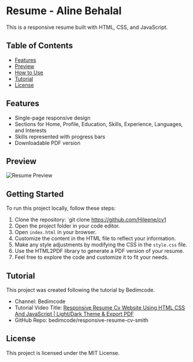 # Resume - Aline Behalal

This is a responsive resume built with HTML, CSS, and JavaScript.

## Table of Contents

- [Features](#features)
- [Preview](#preview)
- [How to Use](#how-to-use)
- [Tutorial](#tutorial)
- [License](#license)

## Features

- Single-page responsive design
- Sections for Home, Profile, Education, Skills, Experience, Languages, and Interests
- Skills represented with progress bars
- Downloadable PDF version

## Preview

![Resume Preview]()

## Getting Started

To run this project locally, follow these steps:

1. Clone the repository: `git clone https://github.com/Hileene/cv1
2. Open the project folder in your code editor.
3. Open `index.html` in your browser.
4. Customize the content in the HTML file to reflect your information.
5. Make any style adjustments by modifying the CSS in the `style.css` file.
6. Use the HTML2PDF library to generate a PDF version of your resume.
7. Feel free to explore the code and customize it to fit your needs.

## Tutorial

This project was created following the tutorial by Bedimcode.

- Channel: Bedimcode
- Tutorial Video Title: [Responsive Resume Cv Website Using HTML CSS And JavaScript | Light/Dark Theme & Export PDF](https://www.youtube.com/watch?v=oYjseP_Qhv4&t=389s)
- GitHub Repo: bedimcode/responsive-resume-cv-smith

## License

This project is licensed under the MIT License.
